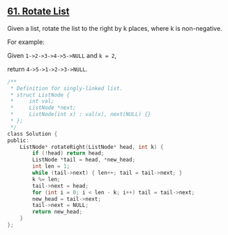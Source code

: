 ## [61. Rotate List](https://leetcode.com/problems/rotate-list/#/description)

Given a list, rotate the list to the right by k places, where k is non-negative.

For example:

Given `1->2->3->4->5->NULL` and `k = 2`,

return `4->5->1->2->3->NULL`.

```c
/**
 * Definition for singly-linked list.
 * struct ListNode {
 *     int val;
 *     ListNode *next;
 *     ListNode(int x) : val(x), next(NULL) {}
 * };
 */
class Solution {
public:
    ListNode* rotateRight(ListNode* head, int k) {
        if (!head) return head;
        ListNode *tail = head, *new_head;
        int len = 1;
        while (tail->next) { len++; tail = tail->next; }
        k %= len;
        tail->next = head;
        for (int i = 0; i < len - k; i++) tail = tail->next;
        new_head = tail->next;
        tail->next = NULL;
        return new_head;
    }
};
```